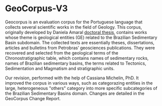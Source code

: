 # GeoCorpus-V3

Geocorpus is an evaluation corpus for the Portuguese language that collects several scientific works in the field of Geology. This corpus, originally developed by Daniela Amaral [doctoral thesis](http://tede2.pucrs.br/tede2/handle/tede/8035), contains works whose theme is geological entities (GE) related to the Brazilian Sedimentary Basin subdomain. The collected texts are essentially theses, dissertations, articles and bulletins from Petrobras’ geosciences publications. They were recovered and selected from the geological terms of the Chronostratigraphic table, which contains names of sedimentary rocks, names of Brazilian sedimentary basins, the terms related to Tectonics, Sedimentation and Magmatism and stratigraphic units.

Our revision, performed with the help of Cassiana Michelin, PhD. It improved the corpus in various ways, such as categorazing entities in the large, heterogeneous "others" category into more specific subcategories of the Brazilian Sedimentary Basins domain. Changes are detailed in the GeoCorpus Change Report.